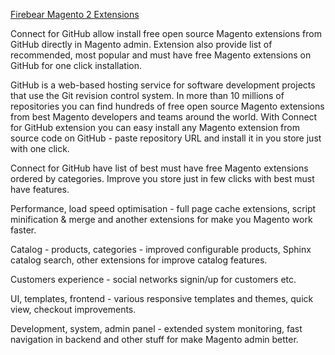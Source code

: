 <a href="https://firebearstudio.com/magento-extensions/magento2extensions" title="Magento 2 Extensions">Firebear Magento 2 Extensions</a>


Connect for GitHub allow install free open source Magento extensions from GitHub directly in  Magento admin. Extension also provide list of recommended, most popular and must have free Magento extensions on GitHub for one click installation.

GitHub is a web-based hosting service for software development projects that use the Git revision control system. In more than 10 millions of repositories you can find hundreds of free open source Magento extensions from best Magento developers and teams around the world. With Connect for GitHub extension you can easy install any Magento extension from source code on GitHub - paste repository URL and install it in you store  just with one click.

Connect for GitHub have list of best must have free Magento extensions ordered by categories. Improve you store just in few clicks with best must have features.



Performance, load speed optimisation - full page cache extensions, script minification & merge and another extensions for make you Magento work faster.



Catalog - products, categories - improved configurable products, Sphinx catalog search, other extensions for improve catalog features.



Customers experience - social networks signin/up for customers etc.



UI, templates, frontend - various responsive templates and themes, quick view, checkout improvements.



Development, system, admin panel - extended system monitoring, fast navigation in backend and other stuff for make Magento admin better.
